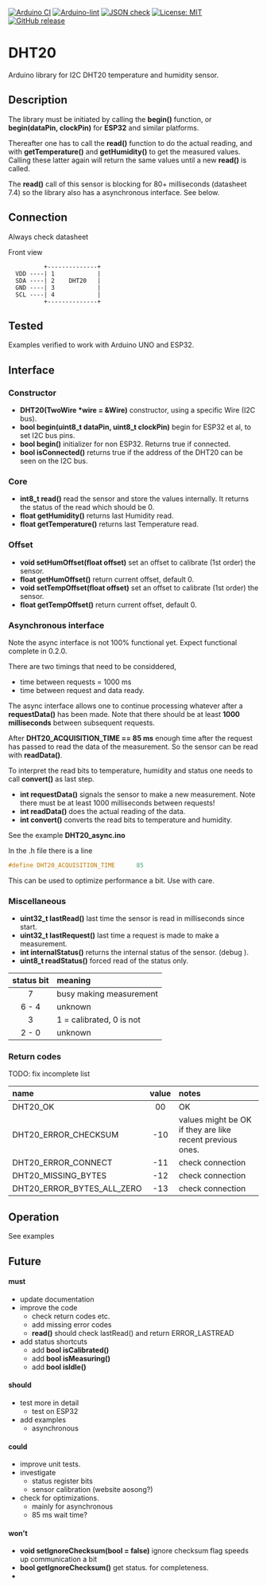 
[![Arduino CI](https://github.com/RobTillaart/DHT20/workflows/Arduino%20CI/badge.svg)](https://github.com/marketplace/actions/arduino_ci)
[![Arduino-lint](https://github.com/RobTillaart/DHT20/actions/workflows/arduino-lint.yml/badge.svg)](https://github.com/RobTillaart/DHT20/actions/workflows/arduino-lint.yml)
[![JSON check](https://github.com/RobTillaart/DHT20/actions/workflows/jsoncheck.yml/badge.svg)](https://github.com/RobTillaart/DHT20/actions/workflows/jsoncheck.yml)
[![License: MIT](https://img.shields.io/badge/license-MIT-green.svg)](https://github.com/RobTillaart/DHT20/blob/master/LICENSE)
[![GitHub release](https://img.shields.io/github/release/RobTillaart/DHT20.svg?maxAge=3600)](https://github.com/RobTillaart/DHT20/releases)


# DHT20

Arduino library for I2C DHT20 temperature and humidity sensor.


## Description

The library must be initiated by calling the **begin()** function, 
or **begin(dataPin, clockPin)** for **ESP32** and similar platforms.

Thereafter one has to call the **read()** function to do the actual reading,
and with **getTemperature()** and **getHumidity()** to get the measured values.
Calling these latter again will return the same values until a new **read()** is called.

The **read()** call of this sensor is blocking for 80+ milliseconds (datasheet 7.4)
so the library also has a asynchronous interface. See below.


## Connection

Always check datasheet 

Front view
```
          +--------------+
  VDD ----| 1            |
  SDA ----| 2    DHT20   |
  GND ----| 3            |
  SCL ----| 4            |
          +--------------+
```

## Tested

Examples verified to work with Arduino UNO and ESP32.


## Interface


### Constructor

- **DHT20(TwoWire \*wire = &Wire)** constructor, using a specific Wire (I2C bus).
- **bool begin(uint8_t dataPin, uint8_t clockPin)** begin for ESP32 et al, to set I2C bus pins.
- **bool begin()** initializer for non ESP32. Returns true if connected.
- **bool isConnected()** returns true if the address of the DHT20 can be seen on the I2C bus.


### Core

- **int8_t read()** read the sensor and store the values internally. 
It returns the status of the read which should be 0.
- **float getHumidity()** returns last Humidity read.
- **float getTemperature()** returns last Temperature read.


### Offset

- **void setHumOffset(float offset)** set an offset to calibrate (1st order) the sensor.
- **float getHumOffset()** return current offset, default 0.
- **void setTempOffset(float offset)** set an offset to calibrate (1st order) the sensor.
- **float getTempOffset()** return current offset, default 0.


### Asynchronous interface

Note the async interface is not 100% functional yet. 
Expect functional complete in 0.2.0.

There are two timings that need to be considdered, 
- time between requests = 1000 ms
- time between request and data ready.

The async interface allows one to continue processing whatever after a **requestData()** has been made. Note that there should be at least **1000 milliseconds** between subsequent requests.

After **DHT20_ACQUISITION_TIME == 85 ms** enough time after the request has 
passed to read the data of the measurement. So the sensor can be read with **readData()**.

To interpret the read bits to temperature, humidity and status one needs to call **convert()** as last step.


- **int requestData()** signals the sensor to make a new measurement.
Note there must be at least 1000 milliseconds between requests!
- **int readData()** does the actual reading of the data.
- **int convert()** converts the read bits to temperature and humidity.

See the example **DHT20_async.ino**

In the .h file there is a line
```cpp
#define DHT20_ACQUISITION_TIME      85
```
This can be used to optimize performance a bit. Use with care.


### Miscellaneous

- **uint32_t lastRead()** last time the sensor is read in milliseconds since start.
- **uint32_t lastRequest()** last time a request is made to make a measurement.
- **int internalStatus()** returns the internal status of the sensor. (debug ).
- **uint8_t readStatus()** forced read of the status only.

|  status bit  |  meaning                   |
|:------------:|:---------------------------|
|    7         |  busy making measurement   |
|  6 - 4       |  unknown                   |
|    3         |  1 = calibrated, 0 is not  |
|  2 - 0       |  unknown                   |


### Return codes

TODO: fix incomplete list

| name                        |  value  |  notes  |
|:----------------------------|:-------:|:--------|
| DHT20_OK                    |    00   |  OK
| DHT20_ERROR_CHECKSUM        |   -10   |  values might be OK if they are like recent previous ones.
| DHT20_ERROR_CONNECT         |   -11   |  check connection
| DHT20_MISSING_BYTES         |   -12   |  check connection
| DHT20_ERROR_BYTES_ALL_ZERO  |   -13   |  check connection


## Operation

See examples


## Future

#### must

- update documentation
- improve the code
  - check return codes etc.
  - add missing error codes
  - **read()** should check lastRead() and return ERROR_LASTREAD
- add status shortcuts
  - add **bool isCalibrated()**
  - add **bool isMeasuring()**
  - add **bool isIdle()**


#### should

- test more in detail
  - test on ESP32
- add examples
  - asynchronous

#### could

- improve unit tests.
- investigate 
  - status register bits 
  - sensor calibration (website aosong?)
- check for optimizations.
  - mainly for asynchronous
  - 85 ms wait time?


#### won't

- **void setIgnoreChecksum(bool = false)** ignore checksum flag speeds up communication a bit
- **bool getIgnoreChecksum()** get status. for completeness.
- 



